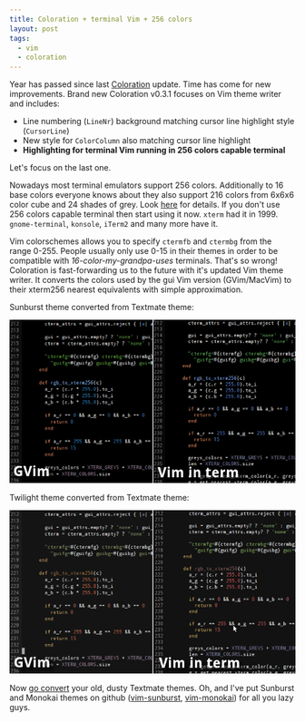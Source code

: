 ```yaml
---
title: Coloration + terminal Vim + 256 colors
layout: post
tags:
  - vim
  - coloration
---
```


Year has passed since last [Coloration](http://coloration.sickill.net/)
update. Time has come for new improvements. Brand new Coloration v0.3.1
focuses on Vim theme writer and includes:

* Line numbering (`LineNr`) background matching cursor line highlight style
  (`CursorLine`)
* New style for `ColorColumn` also matching cursor line highlight
* **Highlighting for terminal Vim running in 256 colors capable terminal**

Let's focus on the last one.

Nowadays most terminal emulators support 256 colors. Additionally to 16 base
colors everyone knows about they also support 216 colors from 6x6x6 color cube
and 24 shades of grey. Look
[here](http://www.mudpedia.org/wiki/Xterm_256_colors) for details. If you don't
use 256 colors capable terminal then start using it now. `xterm` had it in
1999. `gnome-terminal`, `konsole`, `iTerm2` and many more have it.

Vim colorschemes allows you to specify `ctermfb` and `ctermbg` from the range
0-255. People usually only use 0-15 in their themes in order to be compatible
with _16-color-my-grandpa-uses_ terminals. That's so wrong! Coloration is
fast-forwarding us to the future with it's updated Vim theme writer. It
converts the colors used by the gui Vim version (GVim/MacVim) to their xterm256
nearest equivalents with simple approximation.

Sunburst theme converted from Textmate theme:

![Sunburst theme in Vim](/images/posts/coloration-1.png)

Twilight theme converted from Textmate theme:

![Twilight theme in Vim](/images/posts/coloration-2.png)

Now [go convert](http://coloration.sickill.net/) your old, dusty Textmate
themes. Oh, and I've put Sunburst and Monokai themes on github
([vim-sunburst](https://github.com/sickill/vim-sunburst),
[vim-monokai](https://github.com/sickill/vim-monokai)) for all you lazy
guys.
